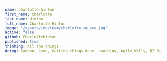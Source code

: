 ```yaml
---
name: charlotte-hinton
first_name: Charlotte
last_name: Hinton
full_name: Charlotte Hinton
image: "/assets/img/team/charlotte-square.jpg"
active: false
github: CharlotteHinton
published: true
thinking: All the things
doing: Kanban, Lean, Getting things done, coaching, Agile Welly, NZ Birds, Active Listening Nurturing Teams, Sour dough, Collatoration, Mentoring
---
```

